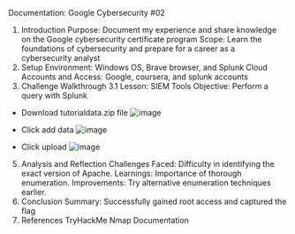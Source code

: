 Documentation: Google Cybersecurity #02
1. Introduction
Purpose: Document my experience and share knowledge on the Google cybersecurity certificate program
Scope: Learn the foundations of cybersecurity and prepare for a career as a cybersecurity analyst
2. Setup
Environment: Windows OS, Brave browser, and Splunk Cloud
Accounts and Access: Google, coursera, and splunk accounts
3. Challenge Walkthrough
3.1 Lesson: SIEM Tools
Objective: Perform a query with Splunk

- Download tutorialdata.zip file
![image](https://github.com/abelmorad/Documentation-Splunk/assets/110463619/587bce49-5992-480e-bbe9-36db82a7eb79)

- Click add data
![image](https://github.com/abelmorad/Documentation-Splunk/assets/110463619/29c9ce07-072b-4aac-bdd7-dbd3335b6d0a)

- Click upload
![image](https://github.com/abelmorad/Documentation-Splunk/assets/110463619/14c07ba5-6e1f-440f-b9a7-51dffe55325a)





5. Analysis and Reflection
Challenges Faced: Difficulty in identifying the exact version of Apache.
Learnings: Importance of thorough enumeration.
Improvements: Try alternative enumeration techniques earlier.
6. Conclusion
Summary: Successfully gained root access and captured the flag
7. References
TryHackMe
Nmap Documentation
